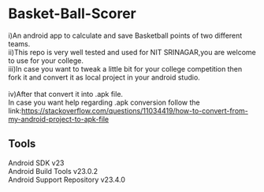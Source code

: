 # Basket-Ball-Scorer
i)An android app to calculate and save Basketball points of two different teams.<br>
ii)This repo is very well tested and used for NIT SRINAGAR,you are welcome to use for your college.<br>
iii)In case you want to tweak a little bit for your college competition then fork it and convert it as local project in your android studio.<br>
<br>
iv)After that convert it into .apk file.<br>
In case you want help regarding .apk conversion follow the link:https://stackoverflow.com/questions/11034419/how-to-convert-from-my-android-project-to-apk-file

## Tools 
 Android SDK v23 <br>
 Android Build Tools v23.0.2<br>
 Android Support Repository v23.4.0 <br>
